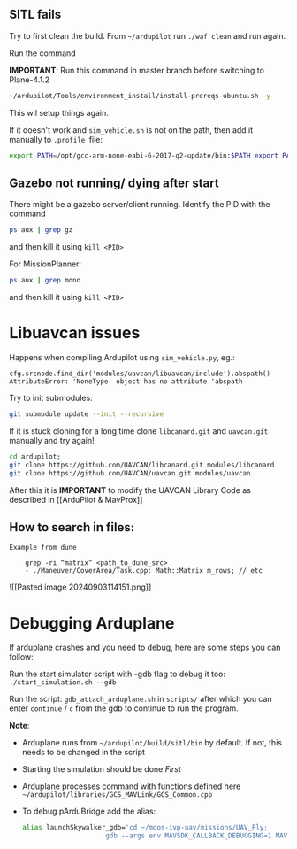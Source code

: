 


## SITL fails

Try to first clean the build.  From `~/ardupilot` run `./waf clean` and run again.

Run the command 

**IMPORTANT**: Run this command in master branch before switching to Plane-4.1.2

```bash
~/ardupilot/Tools/environment_install/install-prereqs-ubuntu.sh -y
```

This wil setup things again.

If it doesn't work and `sim_vehicle.sh` is not on the path, then add it manually to `.profile `file:

```bash
export PATH=/opt/gcc-arm-none-eabi-6-2017-q2-update/bin:$PATH export PATH=$HOME/ardupilot/Tools/autotest:$PATH
```




## Gazebo not running/ dying after start

There might be a gazebo server/client running. Identify the PID with the command

```bash
ps aux | grep gz
```
and then kill it using `kill <PID>`

For MissionPlanner: 

```bash
ps aux | grep mono
```
	
and then kill it using `kill <PID>`


# Libuavcan issues

Happens when compiling Ardupilot using `sim_vehicle.py`, eg.:

    cfg.srcnode.find_dir('modules/uavcan/libuavcan/include').abspath()
	AttributeError: 'NoneType' object has no attribute 'abspath

Try to init submodules:
```bash
git submodule update --init --recursive
```

If it is stuck cloning for a long time clone `libcanard.git` and `uavcan.git` manually and try again!
```bash
cd ardupilot;
git clone https://github.com/UAVCAN/libcanard.git modules/libcanard
git clone https://github.com/UAVCAN/uavcan.git modules/uavcan
```

After this it is **IMPORTANT** to modify the UAVCAN Library Code as described in [[ArduPilot & MavProx]]


## How to search in files:

	Example from dune
	
		grep -ri “matrix” <path_to_dune_src>
		- ./Maneuver/CoverArea/Task.cpp: Math::Matrix m_rows; // etc

![[Pasted image 20240903114151.png]]



# Debugging Arduplane

If arduplane crashes and you need to debug, here are some steps you can follow:

Run the start simulator script  with -gdb flag to debug it too: `./start_simulation.sh --gdb` 

Run the script: `gdb_attach_arduplane.sh` in `scripts/` after which you can enter `continue`  / `c` from the gdb to continue to run the program.


**Note**: 
- Arduplane runs from `~/ardupilot/build/sitl/bin` by default. If not, this needs to be changed in the script
- Starting the simulation should be done *First*
- Arduplane processes command with functions defined here `~/ardupilot/libraries/GCS_MAVLink/GCS_Common.cpp`
- To debug pArduBridge  add the alias:
  
  ```bash
  alias launchSkywalker_gdb='cd ~/moos-ivp-uav/missions/UAV_Fly;
                       gdb --args env MAVSDK_CALLBACK_DEBUGGING=1 MAVSDK_COMMAND_DEBUGGING=1 MAVSDK_PARAMETER_DEBUGGING=1 pArduBridge targ_skywalker.moos;'

```
